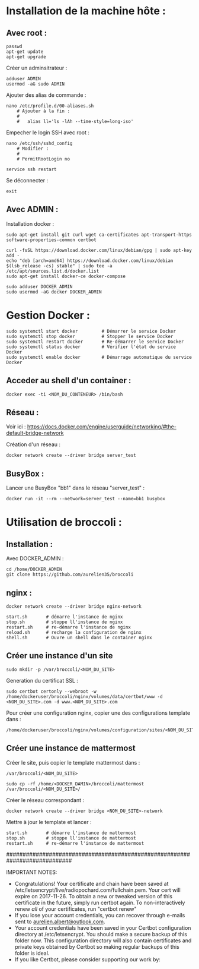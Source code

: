 # Installation de la machine hôte :

## Avec root :
    passwd
    apt-get update
    apt-get upgrade

Créer un adminsitrateur :

    adduser ADMIN
    usermod -aG sudo ADMIN

Ajouter des alias de commande :

    nano /etc/profile.d/00-aliases.sh
        # Ajouter à la fin :
        #
        #   alias ll='ls -lAh --time-style=long-iso'

Empecher le login SSH avec root :

    nano /etc/ssh/sshd_config
        # Modifier :
        #
        # PermitRootLogin no

    service ssh restart

Se déconnecter :

    exit



## Avec ADMIN :

Installation docker :

    sudo apt-get install git curl wget ca-certificates apt-transport-https software-properties-common certbot

    curl -fsSL https://download.docker.com/linux/debian/gpg | sudo apt-key add -
    echo "deb [arch=amd64] https://download.docker.com/linux/debian $(lsb_release -cs) stable" | sudo tee -a /etc/apt/sources.list.d/docker.list
    sudo apt-get install docker-ce docker-compose
    
    sudo adduser DOCKER_ADMIN
    sudo usermod -aG docker DOCKER_ADMIN


# Gestion Docker :

    sudo systemctl start docker         # Démarrer le service Docker
    sudo systemctl stop docker          # Stopper le service Docker
    sudo systemctl restart docker       # Re-démarrer le service Docker
    sudo systemctl status docker        # Vérifier l'état du service Docker
    sudo systemctl enable docker        # Démarrage automatique du service Docker


    
## Acceder au shell d'un container :

    docker exec -ti <NOM_DU_CONTENEUR> /bin/bash


## Réseau :

Voir ici : https://docs.docker.com/engine/userguide/networking/#the-default-bridge-network

Création d'un réseau :

    docker network create --driver bridge server_test

## BusyBox :

Lancer une BusyBox "bb1" dans le réseau "server_test" :

    docker run -it --rm --network=server_test --name=bb1 busybox


# Utilisation de broccoli :

## Installation :

Avec DOCKER_ADMIN :

    cd /home/DOCKER_ADMIN
	git clone https://github.com/aurelien35/broccoli

	
## nginx :

    docker network create --driver bridge nginx-network

    start.sh       # démarre l'instance de nginx
    stop.sh        # stoppe ll'instance de nginx
    restart.sh     # re-démarre l'instance de nginx
    reload.sh      # recharge la configuration de nginx
    shell.sh       # Ouvre un shell dans le container nginx
    

## Créer une instance d'un site

    sudo mkdir -p /var/broccoli/<NOM_DU_SITE>
	
Generation du certificat SSL :	

    sudo certbot certonly --webroot -w /home/dockeruser/broccoli/nginx/volumes/data/certbot/www -d <NOM_DU_SITE>.com -d www.<NOM_DU_SITE>.com
	
Pour créer une configuration nginx, copier une des configurations template dans :

	/home/dockeruser/broccoli/nginx/volumes/configuration/sites/<NOM_DU_SITE>.conf


## Créer une instance de mattermost

Créer le site, puis copier le template mattermost dans :

	/var/broccoli/<NOM_DU_SITE>
	
	sudo cp -rf /home/<DOCKER_DAMIN>/broccoli/mattermost /var/broccoli/<NOM_DU_SITE>/
	
Créer le réseau correspondant :

    docker network create --driver bridge <NOM_DU_SITE>-network
	
Mettre à jour le template et lancer :

    start.sh       # démarre l'instance de mattermost
    stop.sh        # stoppe ll'instance de mattermost
    restart.sh     # re-démarre l'instance de mattermost




############################################################################	
	
IMPORTANT NOTES:
 - Congratulations! Your certificate and chain have been saved at
   /etc/letsencrypt/live/radiopochard.com/fullchain.pem. Your cert
   will expire on 2017-11-26. To obtain a new or tweaked version of
   this certificate in the future, simply run certbot again. To
   non-interactively renew *all* of your certificates, run "certbot
   renew"
 - If you lose your account credentials, you can recover through
   e-mails sent to aurelien.albert@outlook.com.
 - Your account credentials have been saved in your Certbot
   configuration directory at /etc/letsencrypt. You should make a
   secure backup of this folder now. This configuration directory will
   also contain certificates and private keys obtained by Certbot so
   making regular backups of this folder is ideal.
 - If you like Certbot, please consider supporting our work by:
	




    
    
    
    
    
